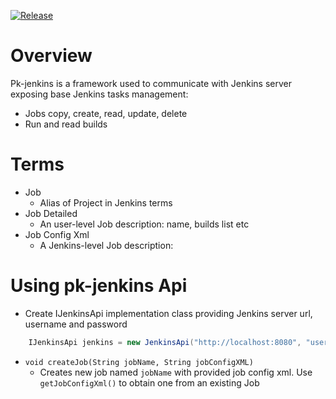 [![Release](https://jitpack.io/v/ProjectKaiser/pk-jenkins.svg)](https://jitpack.io/#ProjectKaiser/pk-jenkins)	

# Overview
Pk-jenkins is a framework used to communicate with Jenkins server exposing base Jenkins tasks management:
- Jobs copy, create, read, update, delete
- Run and read builds

# Terms
- Job
  - Alias of Project in Jenkins terms
- Job Detailed
  - An user-level Job description: name, builds list etc 
- Job Config Xml
  - A Jenkins-level Job description:  
  
  
# Using pk-jenkins Api
- Create IJenkinsApi implementation class providing Jenkins server url, username and password
```java
	IJenkinsApi jenkins = new JenkinsApi("http://localhost:8080", "user", "password");
```
- `void createJob(String jobName, String jobConfigXML)`
  - Creates new job named `jobName` with provided job config xml. Use `getJobConfigXml()` to obtain one from an existing Job
  


